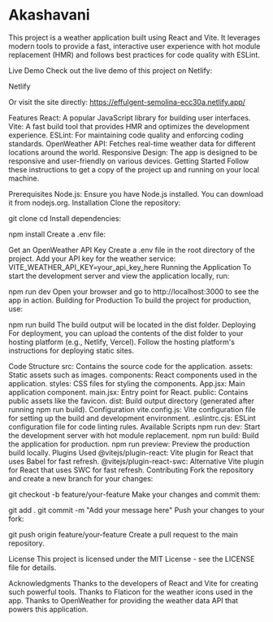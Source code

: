# Akashavani
This project is a weather application built using React and Vite. It leverages modern tools to provide a fast, interactive user experience with hot module replacement (HMR) and follows best practices for code quality with ESLint.

Live Demo
Check out the live demo of this project on Netlify:

Netlify

Or visit the site directly: https://effulgent-semolina-ecc30a.netlify.app/

Features
React: A popular JavaScript library for building user interfaces.
Vite: A fast build tool that provides HMR and optimizes the development experience.
ESLint: For maintaining code quality and enforcing coding standards.
OpenWeather API: Fetches real-time weather data for different locations around the world.
Responsive Design: The app is designed to be responsive and user-friendly on various devices.
Getting Started
Follow these instructions to get a copy of the project up and running on your local machine.

Prerequisites
Node.js: Ensure you have Node.js installed. You can download it from nodejs.org.
Installation
Clone the repository:

git clone <repository-url>
cd <project-folder>
Install dependencies:

npm install
Create a .env file:

Get an OpenWeather API Key
Create a .env file in the root directory of the project.
Add your API key for the weather service:
VITE_WEATHER_API_KEY=your_api_key_here
Running the Application
To start the development server and view the application locally, run:

npm run dev
Open your browser and go to http://localhost:3000 to see the app in action.
Building for Production
To build the project for production, use:

npm run build
The build output will be located in the dist folder.
Deploying
For deployment, you can upload the contents of the dist folder to your hosting platform (e.g., Netlify, Vercel). Follow the hosting platform's instructions for deploying static sites.

Code Structure
src: Contains the source code for the application.
assets: Static assets such as images.
components: React components used in the application.
styles: CSS files for styling the components.
App.jsx: Main application component.
main.jsx: Entry point for React.
public: Contains public assets like the favicon.
dist: Build output directory (generated after running npm run build).
Configuration
vite.config.js: Vite configuration file for setting up the build and development environment.
.eslintrc.cjs: ESLint configuration file for code linting rules.
Available Scripts
npm run dev: Start the development server with hot module replacement.
npm run build: Build the application for production.
npm run preview: Preview the production build locally.
Plugins Used
@vitejs/plugin-react: Vite plugin for React that uses Babel for fast refresh.
@vitejs/plugin-react-swc: Alternative Vite plugin for React that uses SWC for fast refresh.
Contributing
Fork the repository and create a new branch for your changes:

git checkout -b feature/your-feature
Make your changes and commit them:

git add .
git commit -m "Add your message here"
Push your changes to your fork:

git push origin feature/your-feature
Create a pull request to the main repository.

License
This project is licensed under the MIT License - see the LICENSE file for details.

Acknowledgments
Thanks to the developers of React and Vite for creating such powerful tools.
Thanks to Flaticon for the weather icons used in the app.
Thanks to OpenWeather for providing the weather data API that powers this application.
